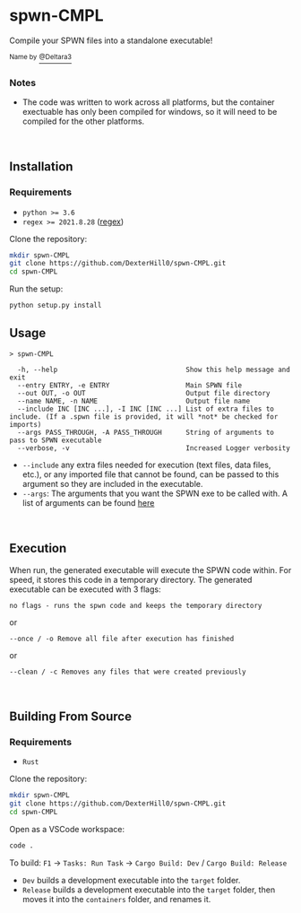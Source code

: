 # spwn-CMPL
Compile your SPWN files into a standalone executable!

<sup>Name by</sup> [<sup>@Deltara3</sup>](https://github.com/Deltara3)

### Notes
* The code was written to work across all platforms, but the container exectuable has only been compiled for windows, so it will need to be compiled for the other platforms.
<br>

## Installation
### Requirements
* `python >= 3.6`
* `regex >= 2021.8.28` ([regex](https://pypi.org/project/regex/))

Clone the repository:
```bash
mkdir spwn-CMPL
git clone https://github.com/DexterHill0/spwn-CMPL.git
cd spwn-CMPL
```
Run the setup:
```bash
python setup.py install
```

## Usage
```
> spwn-CMPL

  -h, --help                                Show this help message and exit
  --entry ENTRY, -e ENTRY                   Main SPWN file
  --out OUT, -o OUT                         Output file directory
  --name NAME, -n NAME                      Output file name
  --include INC [INC ...], -I INC [INC ...] List of extra files to include. (If a .spwn file is provided, it will *not* be checked for imports)
  --args PASS_THROUGH, -A PASS_THROUGH      String of arguments to pass to SPWN executable
  --verbose, -v                             Increased Logger verbosity
```
* `--include` any extra files needed for execution (text files, data files, etc.), or any imported file that cannot be found, can be passed to this argument so they are included in the executable.
* `--args`: The arguments that you want the SPWN exe to be called with. A list of arguments can be found [here](https://github.com/Spu7Nix/SPWN-language#flags)

<br>

## Execution
When run, the generated executable will execute the SPWN code within. For speed, it stores this code in a temporary directory. The generated executable can be executed with 3 flags:
```
no flags - runs the spwn code and keeps the temporary directory
```
or
```
--once / -o Remove all file after execution has finished
```
or
```
--clean / -c Removes any files that were created previously
```
<br>

## Building From Source
### Requirements
* `Rust`

Clone the repository:
```bash
mkdir spwn-CMPL
git clone https://github.com/DexterHill0/spwn-CMPL.git
cd spwn-CMPL
```
Open as a VSCode workspace:
```bash
code .
```
To build:
`F1` -> `Tasks: Run Task` -> `Cargo Build: Dev` / `Cargo Build: Release`
* `Dev` builds a development executable into the `target` folder.
* `Release` builds a development executable into the `target` folder, then moves it into the `containers` folder, and renames it.
